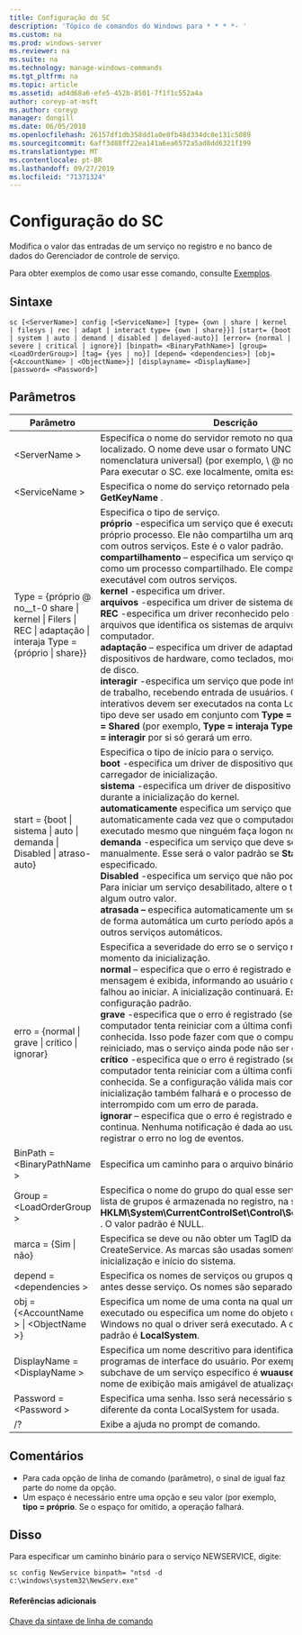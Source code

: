 ```yaml
---
title: Configuração do SC
description: 'Tópico de comandos do Windows para * * * *- '
ms.custom: na
ms.prod: windows-server
ms.reviewer: na
ms.suite: na
ms.technology: manage-windows-commands
ms.tgt_pltfrm: na
ms.topic: article
ms.assetid: ad4d68a6-efe5-452b-8501-7f1f1c552a4a
author: coreyp-at-msft
ms.author: coreyp
manager: dongill
ms.date: 06/05/2018
ms.openlocfilehash: 26157df1db358dd1a0e0fb48d334dc0e131c5089
ms.sourcegitcommit: 6aff3d88ff22ea141a6ea6572a5ad8dd6321f199
ms.translationtype: MT
ms.contentlocale: pt-BR
ms.lasthandoff: 09/27/2019
ms.locfileid: "71371324"
---
```

# <a name="sc-config"></a>Configuração do SC



Modifica o valor das entradas de um serviço no registro e no banco de dados do Gerenciador de controle de serviço.

Para obter exemplos de como usar esse comando, consulte [Exemplos](#BKMK_examples).

## <a name="syntax"></a>Sintaxe

```
sc [<ServerName>] config [<ServiceName>] [type= {own | share | kernel | filesys | rec | adapt | interact type= {own | share}}] [start= {boot | system | auto | demand | disabled | delayed-auto}] [error= {normal | severe | critical | ignore}] [binpath= <BinaryPathName>] [group= <LoadOrderGroup>] [tag= {yes | no}] [depend= <dependencies>] [obj= {<AccountName> | <ObjectName>}] [displayname= <DisplayName>] [password= <Password>]
```

## <a name="parameters"></a>Parâmetros

|Parâmetro|Descrição|
|---------|-----------|
|\<ServerName >|Especifica o nome do servidor remoto no qual o serviço está localizado. O nome deve usar o formato UNC (Convenção de nomenclatura universal) (por exemplo, \\ @ no__t-1myserver). Para executar o SC. exe localmente, omita esse parâmetro.|
|\<ServiceName >|Especifica o nome do serviço retornado pela operação **GetKeyName** .|
|Type = {próprio @ no__t-0 share \| kernel \| Filers \| REC \| adaptação \| interaja Type = {próprio \| share}} | Especifica o tipo de serviço.</br>**próprio** -especifica um serviço que é executado em seu próprio processo. Ele não compartilha um arquivo executável com outros serviços. Este é o valor padrão.</br>**compartilhamento** – especifica um serviço que é executado como um processo compartilhado. Ele compartilha um arquivo executável com outros serviços.</br>**kernel** -especifica um driver.</br>**arquivos** -especifica um driver de sistema de arquivos.</br>**REC** -especifica um driver reconhecido pelo sistema de arquivos que identifica os sistemas de arquivos usados no computador.</br>**adaptação** – especifica um driver de adaptador que identifica dispositivos de hardware, como teclados, mouses e unidades de disco.</br>**interagir** -especifica um serviço que pode interagir com a área de trabalho, recebendo entrada de usuários. Os serviços interativos devem ser executados na conta LocalSystem. Esse tipo deve ser usado em conjunto com **Type = próprio** ou **Type = Shared** (por exemplo, **Type = interaja** **Type =** is). Usar **Type = interagir** por si só gerará um erro.|
|start = {boot \| sistema \| auto \| demanda \| Disabled \| atraso-auto}|Especifica o tipo de início para o serviço.</br>**boot** -especifica um driver de dispositivo que é carregado pelo carregador de inicialização.</br>**sistema** -especifica um driver de dispositivo que é iniciado durante a inicialização do kernel.</br>**automaticamente** especifica um serviço que é iniciado automaticamente cada vez que o computador é reiniciado e é executado mesmo que ninguém faça logon no computador.</br>**demanda** -especifica um serviço que deve ser iniciado manualmente. Esse será o valor padrão se **Start =** não for especificado.</br>**Disabled** -especifica um serviço que não pode ser iniciado. Para iniciar um serviço desabilitado, altere o tipo de início para algum outro valor.</br>**atrasada –** especifica automaticamente um serviço que inicia de forma automática um curto período após a inicialização de outros serviços automáticos.|
|erro = {normal \| grave \| crítico \| ignorar}|Especifica a severidade do erro se o serviço não for iniciado no momento da inicialização.</br>**normal** – especifica que o erro é registrado e uma caixa de mensagem é exibida, informando ao usuário que um serviço falhou ao iniciar. A inicialização continuará. Essa é a configuração padrão.</br>**grave** -especifica que o erro é registrado (se possível). O computador tenta reiniciar com a última configuração válida conhecida. Isso pode fazer com que o computador possa ser reiniciado, mas o serviço ainda pode não ser executado.</br>**crítico** -especifica que o erro é registrado (se possível). O computador tenta reiniciar com a última configuração válida conhecida. Se a configuração válida mais conhecida falhar, a inicialização também falhará e o processo de inicialização é interrompido com um erro de parada.</br>**ignorar** – especifica que o erro é registrado e a inicialização continua. Nenhuma notificação é dada ao usuário além de registrar o erro no log de eventos.|
|BinPath = \<BinaryPathName >|Especifica um caminho para o arquivo binário do serviço.|
|Group = \<LoadOrderGroup >|Especifica o nome do grupo do qual esse serviço é membro. A lista de grupos é armazenada no registro, na subchave **HKLM\System\CurrentControlSet\Control\ServiceGroupOrder** . O valor padrão é NULL.|
|marca = {Sim \| não}|Especifica se deve ou não obter um TagID da chamada CreateService. As marcas são usadas somente para os drivers inicialização e início do sistema.|
|depend = \<dependencies >|Especifica os nomes de serviços ou grupos que devem iniciar antes desse serviço. Os nomes são separados por barras (/).|
|obj = {\<AccountName > \| \<ObjectName >}|Especifica um nome de uma conta na qual um serviço será executado ou especifica um nome do objeto de driver do Windows no qual o driver será executado. A configuração padrão é **LocalSystem**.|
|DisplayName = \<DisplayName >|Especifica um nome descritivo para identificar o serviço em programas de interface do usuário. Por exemplo, o nome da subchave de um serviço específico é **wuauserv**, que tem um nome de exibição mais amigável de atualizações automáticas.|
|Password = \<Password >|Especifica uma senha. Isso será necessário se uma conta diferente da conta LocalSystem for usada.|
|/?|Exibe a ajuda no prompt de comando.|

## <a name="remarks"></a>Comentários

-   Para cada opção de linha de comando (parâmetro), o sinal de igual faz parte do nome da opção.
-   Um espaço é necessário entre uma opção e seu valor (por exemplo, **tipo = próprio**. Se o espaço for omitido, a operação falhará.

## <a name="BKMK_examples"></a>Disso

Para especificar um caminho binário para o serviço NEWSERVICE, digite:
```
sc config NewService binpath= "ntsd -d c:\windows\system32\NewServ.exe"
```

#### <a name="additional-references"></a>Referências adicionais

[Chave da sintaxe de linha de comando](command-line-syntax-key.md)